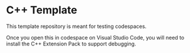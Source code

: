 # C++ Template

This template repository is meant for testing codespaces.

Once you open this in codespace on Visual Studio Code, you will need to install the C++ Extension Pack to support debugging.

